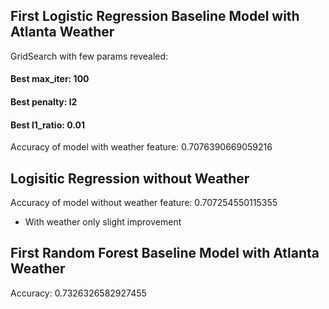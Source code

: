 ## First Logistic Regression Baseline Model with Atlanta Weather
GridSearch with few params revealed:
#### Best max_iter: 100
#### Best penalty: l2
#### Best l1_ratio: 0.01
Accuracy of model with weather feature: 0.7076390669059216
## Logisitic Regression without Weather
Accuracy of model without weather feature: 0.707254550115355

- With weather only slight improvement

## First Random Forest Baseline Model with Atlanta Weather
Accuracy: 0.7326326582927455

